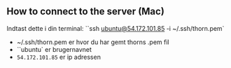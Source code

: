 ## How to connect to the server (Mac)
Indtast dette i din terminal: 
``ssh ubuntu@54.172.101.85 -i ~/.ssh/thorn.pem`

- ~/.ssh/thorn.pem er hvor du har gemt thorns .pem fil
- ``ubuntu` er brugernavnet
- ``54.172.101.85`` er ip adressen

